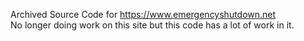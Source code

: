 Archived Source Code for https://www.emergencyshutdown.net <br />
No longer doing work on this site but this code has a lot of work in it.
